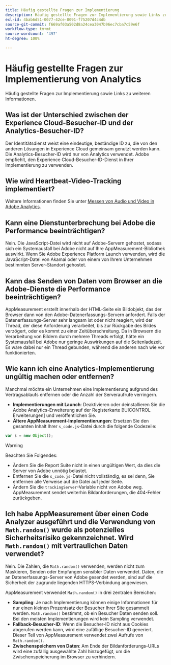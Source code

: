 ```yaml
---
title: Häufig gestellte Fragen zur Implementierung
description: Häufig gestellte Fragen zur Implementierung sowie Links zu weiteren Informationen.
exl-id: 4bab6d51-0077-42ce-8091-f75207d4c4db
source-git-commit: f669af03a502d8a24cea3047b96ec7cba7c59e6f
workflow-type: tm+mt
source-wordcount: '497'
ht-degree: 100%

---
```


# Häufig gestellte Fragen zur Implementierung von Analytics

Häufig gestellte Fragen zur Implementierung sowie Links zu weiteren Informationen.

## Was ist der Unterschied zwischen der Experience Cloud-Besucher-ID und der Analytics-Besucher-ID?

Der Identitätsdienst weist eine eindeutige, beständige ID zu, die von den anderen Lösungen in Experience Cloud gemeinsam genutzt werden kann. Die Analytics-Besucher-ID wird nur von Analytics verwendet. Adobe empfiehlt, den Experience Cloud-Besucher-ID-Dienst in Ihrer Implementierung zu verwenden.

## Wie wird Heartbeat-Video-Tracking implementiert?

Weitere Informationen finden Sie unter [Messen von Audio und Video in Adobe Analytics](https://docs.adobe.com/content/help/de-DE/experience-cloud/user-guides/home.translate.html).

## Kann eine Dienstunterbrechung bei Adobe die Performance beeinträchtigen?

Nein. Die JavaScript-Datei wird nicht auf Adobe-Servern gehostet, sodass sich ein Systemausfall bei Adobe nicht auf Ihre AppMeasurement-Bibliothek auswirkt. Wenn Sie Adobe Experience Platform Launch verwenden, wird die JavaScript-Datei von Akamai oder von einem von Ihrem Unternehmen bestimmten Server-Standort gehostet.

## Kann das Senden von Daten vom Browser an die Adobe-Dienste die Performance beeinträchtigen?

AppMeasurement erstellt innerhalb der HTML-Seite ein Bildobjekt, das der Browser dann von den Adobe-Datenerfassungs-Servern anfordert. Falls der Datenerfassungs-Server sehr langsam ist oder nicht reagiert, wird der Thread, der diese Anforderung verarbeitet, bis zur Rückgabe des Bildes verzögert, oder es kommt zu einer Zeitüberschreitung. Da in Browsern die Verarbeitung von Bildern durch mehrere Threads erfolgt, hätte ein Systemausfall bei Adobe nur geringe Auswirkungen auf die Seitenladezeit. Es wäre dabei nur ein Thread gebunden, während die anderen nach wie vor funktionierten.

## Wie kann ich eine Analytics-Implementierung ungültig machen oder entfernen?

Manchmal möchte ein Unternehmen eine Implementierung aufgrund des Vertragsablaufs entfernen oder die Anzahl der Serveraufrufe verringern.

* **Implementierungen mit Launch**: Deaktivieren oder deinstallieren Sie die Adobe Analytics-Erweiterung auf der Registerkarte [!UICONTROL Erweiterungen] und veröffentlichen Sie.
* **Ältere AppMeasurement-Implementierungen**: Ersetzen Sie den gesamten Inhalt Ihrer `s_code.js`-Datei durch die folgende Codezeile:

```js
var s = new Object();
```

>[!WARNING]
>
>Beachten Sie Folgendes:
>
>* Ändern Sie die Report Suite nicht in einen ungültigen Wert, da dies die Server von Adobe unnötig belastet.
>* Entfernen Sie die `s_code.js`-Datei nicht vollständig, es sei denn, Sie entfernen alle Verweise auf die Datei auf jeder Seite.
>* Ändern Sie die `trackingServer`-Variable nicht von Adobe weg. AppMeasurement sendet weiterhin Bildanforderungen, die 404-Fehler zurückgeben.


## Ich habe AppMeasurement über einen Code Analyzer ausgeführt und die Verwendung von `Math.random()` wurde als potenzielles Sicherheitsrisiko gekennzeichnet. Wird `Math.random()` mit vertraulichen Daten verwendet?

Nein. Die Zahlen, die `Math.random()` verwenden, werden nicht zum Maskieren, Senden oder Empfangen sensibler Daten verwendet. Daten, die an Datenerfassungs-Server von Adobe gesendet werden, sind auf die Sicherheit der zugrunde liegenden HTTPS-Verbindung angewiesen. <!-- AN-173590 -->

AppMeasurement verwendet `Math.random()` in drei zentralen Bereichen:

* **Sampling**: Je nach Implementierung können einige Informationen für nur einen kleinen Prozentsatz der Besucher Ihrer Site gesammelt werden. `Math.random()` bestimmt, ob ein Besucher Daten senden soll. Bei den meisten Implementierungen wird kein Sampling verwendet.
* **Fallback-Besucher-ID**: Wenn die Besucher-ID nicht aus Cookies abgerufen werden kann, wird eine zufällige Besucher-ID generiert. Dieser Teil von AppMeasurement verwendet zwei Aufrufe von `Math.random()`.
* **Zwischenspeichern von Daten**: Am Ende der Bildanforderungs-URLs wird eine zufällig ausgewählte Zahl hinzugefügt, um die Zwischenspeicherung im Browser zu verhindern.
